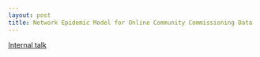 ```yaml
---
layout: post
title: Network Epidemic Model for Online Community Commissioning Data
---
```


[Internal talk](/slides/network_epidemic.html)